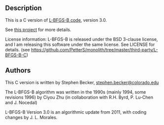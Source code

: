 ## Description
This is a C version of [L-BFGS-B code](http://users.eecs.northwestern.edu/~nocedal/lbfgsb.html), version 3.0.

See [this project](https://github.com/PetterS/monolith) for more details.

License information: L-BFGS-B is released under the BSD 3-clause license, and I am releasing this software under the same license. See LICENSE for details. (see https://github.com/PetterS/monolith/tree/master/third-party/L-BFGS-B-C)

## Authors
This C version is written by Stephen Becker, stephen.becker@colorado.edu

The L-BFGS-B algorithm was written in the 1990s (mainly 1994, some revisions 1996) by Ciyou Zhu (in collaboration with R.H. Byrd, P. Lu-Chen and J. Nocedal)

L-BFGS-B Version 3.0 is an algorithmic update from 2011, with coding changes by J. L. Morales.